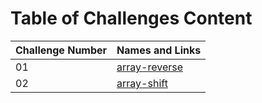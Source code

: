 # Table of Challenges Content

| Challenge Number | Names and Links                                                                                                                          |
| ---------------- | ---------------------------------------------------------------------------------------------------------------------------------------- |
| 01               | [array-reverse](https://github.com/mohammed-khamees/data-structures-and-algorithms/blob/main/javascript/code-challenges401/arrayReverse) |
| 02               | [array-shift](https://github.com/mohammed-khamees/data-structures-and-algorithms/blob/main/javascript/code-challenges401/array-shift)    |
